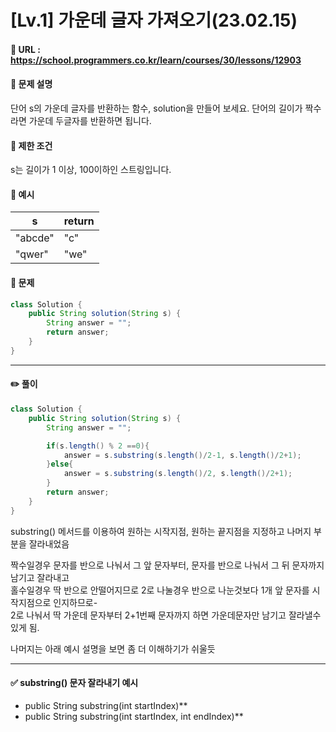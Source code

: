 # [Lv.1] 가운데 글자 가져오기(23.02.15)

#### 📌 URL : https://school.programmers.co.kr/learn/courses/30/lessons/12903

#### 📌 문제 설명

단어 s의 가운데 글자를 반환하는 함수, solution을 만들어 보세요. 단어의 길이가 짝수라면 가운데 두글자를 반환하면 됩니다.

#### 📌 제한 조건

s는 길이가 1 이상, 100이하인 스트링입니다.

#### 📌 예시

| s       | return |
| ------- | ------ |
| "abcde" | "c"    |
| "qwer"  | "we"   |

#### 📌 문제

```java
class Solution {
    public String solution(String s) {
        String answer = "";
        return answer;
    }
}
```

---

#### ✏️ 풀이

```java
class Solution {
    public String solution(String s) {
        String answer = "";

        if(s.length() % 2 ==0){
            answer = s.substring(s.length()/2-1, s.length()/2+1);
        }else{
            answer = s.substring(s.length()/2, s.length()/2+1);
        }
        return answer;
    }
}

```

substring() 메서드를 이용하여 원하는 시작지점, 원하는 끝지점을 지정하고 나머지 부분을 잘라내었음

짝수일경우 문자를 반으로 나눠서 그 앞 문자부터, 문자를 반으로 나눠서 그 뒤 문자까지 남기고 잘라내고  
홀수일경우 딱 반으로 안떨어지므로 2로 나눌경우 반으로 나눈것보다 1개 앞 문자를 시작지점으로 인지하므로-  
2로 나눠서 딱 가운데 문자부터 2+1번째 문자까지 하면 가운데문자만 남기고 잘라낼수 있게 됨.

나머지는 아래 예시 설명을 보면 좀 더 이해하기가 쉬울듯

---

#### ✅ substring() 문자 잘라내기 예시

- public String substring(int startIndex)\*\*
- public String substring(int startIndex, int endIndex)\*\*

